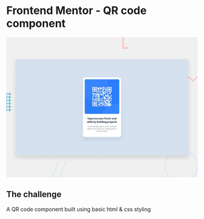 # Frontend Mentor - QR code component

![Design preview for the QR code component coding challenge](./design/desktop-preview.jpg)


## The challenge

A QR code component built using basic html & css styling
